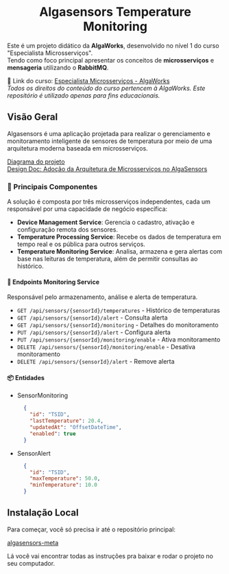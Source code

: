 <div align="center">    
    <h1>Algasensors Temperature Monitoring</h1>
</div>

Este é um projeto didático da **AlgaWorks**, desenvolvido no nível 1 do curso "Especialista Microsserviços".  
Tendo como foco principal apresentar os conceitos de **microsserviços** e **mensageria** utilizando o **RabbitMQ**.

🔗 Link do
curso: [Especialista Microsserviços - AlgaWorks](https://lp.algaworks.com/curso-especialista-microsservicos-java-spring-cadastro)  
_Todos os direitos do conteúdo do curso pertencem à AlgaWorks. Este repositório é utilizado apenas para fins
educacionais._

## Visão Geral

Algasensors é uma aplicação projetada para realizar o gerenciamento e monitoramento inteligente de sensores de
temperatura por meio de uma arquitetura moderna baseada em microsserviços.

[Diagrama do projeto](https://whimsical.com/ems-01-07-15-projeto-algasensors-refinando-modelagem-PL457CGTiNJAY3FGqg5oJE)  
[Design Doc: Adoção da Arquitetura de Microsserviços no AlgaSensors](https://www.notion.so/algaworks1/Design-Doc-Ado-o-da-Arquitetura-de-Microsservi-os-no-AlgaSensors-1a5731beea3580489501f870ac7f3c3e?pvs=4)

### 🔧 Principais Componentes

A solução é composta por três microsserviços independentes, cada um responsável por uma capacidade de negócio
específica:

* **Device Management Service**: Gerencia o cadastro, ativação e configuração remota dos sensores.
* **Temperature Processing Service**: Recebe os dados de temperatura em tempo real e os pública para outros serviços.
* **Temperature Monitoring Service**: Analisa, armazena e gera alertas com base nas leituras de temperatura, além de
  permitir consultas ao histórico.

#### 📌 Endpoints Monitoring Service

Responsável pelo armazenamento, análise e alerta de temperatura.

- `GET /api/sensors/{sensorId}/temperatures` - Histórico de temperaturas
- `GET /api/sensors/{sensorId}/alert` - Consulta alerta
- `GET /api/sensors/{sensorId}/monitoring` - Detalhes do monitoramento
- `PUT /api/sensors/{sensorId}/alert` - Configura alerta
- `PUT /api/sensors/{sensorId}/monitoring/enable` - Ativa monitoramento
- `DELETE /api/sensors/{sensorId}/monitoring/enable` - Desativa monitoramento
- `DELETE /api/sensors/{sensorId}/alert` - Remove alerta

#### 📦 Entidades

- SensorMonitoring
   ```json
     {
       "id": "TSID",
       "lastTemperature": 20.4,
       "updatedAt": "OffsetDateTime",
       "enabled": true
     }
   ```
- SensorAlert
   ```json
     {
       "id": "TSID",
       "maxTemperature": 50.0,
       "minTemperature": 10.0
     }
   ```

## Instalação Local

Para começar, você só precisa ir até o repositório principal:

[algasensors-meta](https://github.com/rennanmendes/ems-algasensors-meta)

Lá você vai encontrar todas as instruções pra baixar e rodar o projeto no seu computador.